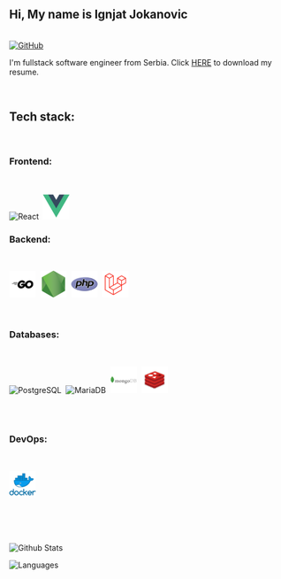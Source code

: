 ## Hi, My name is Ignjat Jokanovic

<br/>
<a href="https://github.com/p3ps1-man"><img src="https://img.shields.io/github/followers/p3ps1-man.svg?label=GitHub&style=social" alt="GitHub"></a>
<br/>

<p>I'm fullstack software engineer from Serbia. Click <a href="https://github.com/p3ps1-man/resume/blob/main/CV.pdf">HERE</a> to download my resume.</p>

<!--- - 🏢 I'm currently working as a Software Engineer at [NanoInteractive](https://github.com/nano-interactive) -->

<br>

## Tech stack:

<br/>

### Frontend:

<br/>

<img alt="React" width="48px" src="https://upload.wikimedia.org/wikipedia/commons/thumb/a/a7/React-icon.svg/2300px-React-icon.svg.png" />&nbsp;
<img alt="Vue" width="48px" src="https://raw.githubusercontent.com/github/explore/80688e429a7d4ef2fca1e82350fe8e3517d3494d/topics/vue/vue.png" />&nbsp;

### Backend:

<br/>

<img alt="Golang" width="48px" src="https://raw.githubusercontent.com/github/explore/80688e429a7d4ef2fca1e82350fe8e3517d3494d/topics/go/go.png" />&nbsp;
<img alt="Node.JS" width="48px" src="https://raw.githubusercontent.com/github/explore/80688e429a7d4ef2fca1e82350fe8e3517d3494d/topics/nodejs/nodejs.png" />&nbsp;
<img alt="PHP" width="48px" src="https://raw.githubusercontent.com/github/explore/ccc16358ac4530c6a69b1b80c7223cd2744dea83/topics/php/php.png" />&nbsp;
<img alt="Laravel" width="48px" src="https://raw.githubusercontent.com/github/explore/56a826d05cf762b2b50ecbe7d492a839b04f3fbf/topics/laravel/laravel.png" />&nbsp;

<br/>

### Databases:

<br/>

<img alt="PostgreSQL" width="48px" src="https://avatars0.githubusercontent.com/u/177543?s=200&v=4" />&nbsp;
<img alt="MariaDB" width="48px" src="https://avatars0.githubusercontent.com/mariadb" />&nbsp;
<img alt="MongoDB" width="48px" src="https://raw.githubusercontent.com/github/explore/80688e429a7d4ef2fca1e82350fe8e3517d3494d/topics/mongodb/mongodb.png" />&nbsp;
<img alt="Redis" width="48px" src="https://raw.githubusercontent.com/github/explore/80688e429a7d4ef2fca1e82350fe8e3517d3494d/topics/redis/redis.png" />&nbsp;&nbsp;

<br/>
<br/>

### DevOps:

<br/>

<img alt="Docker" width="48px" src="https://raw.githubusercontent.com/github/explore/80688e429a7d4ef2fca1e82350fe8e3517d3494d/topics/docker/docker.png" />&nbsp;


<br/>
<br/>


<br>

![Github Stats](https://github-readme-stats.vercel.app/api?username=p3ps1-man&count_private=true&show_icons=true&theme=dark&line_height=27)

![Languages](https://github-readme-stats.vercel.app/api/top-langs/?username=p3ps1-man&hide=css,java,html&theme=dark)
